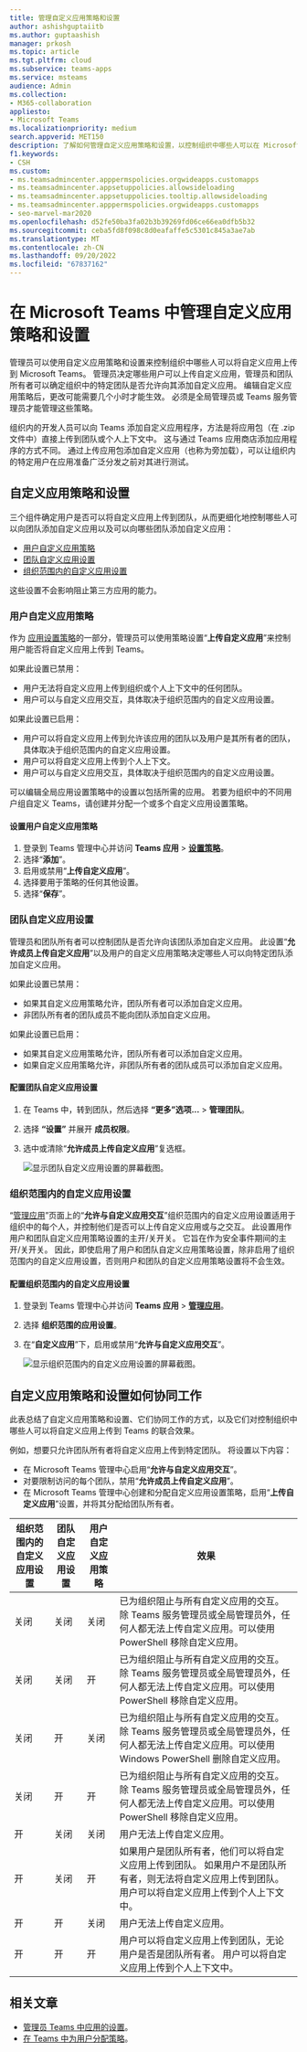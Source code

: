 ```yaml
---
title: 管理自定义应用策略和设置
author: ashishguptaiitb
ms.author: guptaashish
manager: prkosh
ms.topic: article
ms.tgt.pltfrm: cloud
ms.subservice: teams-apps
ms.service: msteams
audience: Admin
ms.collection:
- M365-collaboration
appliesto:
- Microsoft Teams
ms.localizationpriority: medium
search.appverid: MET150
description: 了解如何管理自定义应用策略和设置，以控制组织中哪些人可以在 Microsoft Teams 中上传自定义应用。
f1.keywords:
- CSH
ms.custom:
- ms.teamsadmincenter.apppermspolicies.orgwideapps.customapps
- ms.teamsadmincenter.appsetuppolicies.allowsideloading
- ms.teamsadmincenter.appsetuppolicies.tooltip.allowsideloading
- ms.teamsadmincenter.apppermspolicies.orgwideapps.customapps
- seo-marvel-mar2020
ms.openlocfilehash: d52fe50ba3fa02b3b39269fd06ce66ea0dfb5b32
ms.sourcegitcommit: ceba5fd8f098c8d0eafaffe5c5301c845a3ae7ab
ms.translationtype: MT
ms.contentlocale: zh-CN
ms.lasthandoff: 09/20/2022
ms.locfileid: "67837162"
---
```

# <a name="manage-custom-app-policies-and-settings-in-microsoft-teams"></a>在 Microsoft Teams 中管理自定义应用策略和设置

管理员可以使用自定义应用策略和设置来控制组织中哪些人可以将自定义应用上传到 Microsoft Teams。 管理员决定哪些用户可以上传自定义应用，管理员和团队所有者可以确定组织中的特定团队是否允许向其添加自定义应用。  编辑自定义应用策略后，更改可能需要几个小时才能生效。 必须是全局管理员或 Teams 服务管理员才能管理这些策略。

组织内的开发人员可以向 Teams 添加自定义应用程序，方法是将应用包（在 .zip 文件中）直接上传到团队或个人上下文中。 这与通过 Teams 应用商店添加应用程序的方式不同。 通过上传应用包添加自定义应用（也称为旁加载），可以让组织内的特定用户在应用准备广泛分发之前对其进行测试。

## <a name="custom-app-policy-and-settings"></a>自定义应用策略和设置

三个组件确定用户是否可以将自定义应用上传到团队，从而更细化地控制哪些人可以向团队添加自定义应用以及可以向哪些团队添加自定义应用：

- [用户自定义应用策略](#user-custom-app-policy)
- [团队自定义应用设置](#team-custom-app-setting)
- [组织范围内的自定义应用设置](#org-wide-custom-app-setting)

这些设置不会影响阻止第三方应用的能力。  

### <a name="user-custom-app-policy"></a>用户自定义应用策略

作为 [应用设置策略](teams-app-setup-policies.md)的一部分，管理员可以使用策略设置“**上传自定义应用**”来控制用户能否将自定义应用上传到 Teams。

如果此设置已禁用：

- 用户无法将自定义应用上传到组织或个人上下文中的任何团队。
- 用户可以与自定义应用交互，具体取决于组织范围内的自定义应用设置。

如果此设置已启用：

- 用户可以将自定义应用上传到允许该应用的团队以及用户是其所有者的团队，具体取决于组织范围内的自定义应用设置。
- 用户可以将自定义应用上传到个人上下文。
- 用户可以与自定义应用交互，具体取决于组织范围内的自定义应用设置。

可以编辑全局应用设置策略中的设置以包括所需的应用。 若要为组织中的不同用户组自定义 Teams，请创建并分配一个或多个自定义应用设置策略。

#### <a name="set-a-user-custom-app-policy"></a>设置用户自定义应用策略

1. 登录到 Teams 管理中心并访问 **Teams 应用** > **[设置策略](https://admin.teams.microsoft.com/policies/app-setup)**。
1. 选择“**添加**”。
1. 启用或禁用“**上传自定义应用**”。
1. 选择要用于策略的任何其他设置。
1. 选择“**保存**”。

### <a name="team-custom-app-setting"></a>团队自定义应用设置

管理员和团队所有者可以控制团队是否允许向该团队添加自定义应用。 此设置“**允许成员上传自定义应用**”以及用户的自定义应用策略决定哪些人可以向特定团队添加自定义应用。

如果此设置已禁用：

- 如果其自定义应用策略允许，团队所有者可以添加自定义应用。
- 非团队所有者的团队成员不能向团队添加自定义应用。

如果此设置已启用：

- 如果其自定义应用策略允许，团队所有者可以添加自定义应用。
- 如果自定义应用策略允许，非团队所有者的团队成员可以添加自定义应用。

#### <a name="configure-the-team-custom-app-setting"></a>配置团队自定义应用设置

1. 在 Teams 中，转到团队，然后选择 **“更多”选项...** > **管理团队**。
2. 选择 **“设置”** 并展开 **成员权限**。
3. 选中或清除“**允许成员上传自定义应用**”复选框。

    ![显示团队自定义应用设置的屏幕截图。](media/teams-custom-app-policy-and-settings-team.png)

### <a name="org-wide-custom-app-setting"></a>组织范围内的自定义应用设置

“[管理应用](manage-apps.md)”页面上的“**允许与自定义应用交互**”组织范围内的自定义应用设置适用于组织中的每个人，并控制他们是否可以上传自定义应用或与之交互。 此设置用作用户和团队自定义应用策略设置的主开/关开关。 它旨在作为安全事件期间的主开/关开关。 因此，即使启用了用户和团队自定义应用策略设置，除非启用了组织范围内的自定义应用设置，否则用户和团队的自定义应用策略设置将不会生效。

#### <a name="configure-the-org-wide-custom-app-setting"></a>配置组织范围内的自定义应用设置

1. 登录到 Teams 管理中心并访问 **Teams 应用** > **[管理应用](https://admin.teams.microsoft.com/policies/manage-apps)**。
1. 选择 **组织范围的应用设置**。
1. 在“**自定义应用**”下，启用或禁用“**允许与自定义应用交互**”。

    ![显示组织范围内的自定义应用设置的屏幕截图。](media/teams-custom-app-policy-and-settings-org-wide.png)

## <a name="how-custom-app-policies-and-settings-work-together"></a>自定义应用策略和设置如何协同工作

此表总结了自定义应用策略和设置、它们协同工作的方式，以及它们对控制组织中哪些人可以将自定义应用上传到 Teams 的联合效果。

例如，想要只允许团队所有者将自定义应用上传到特定团队。 将设置以下内容：

- 在 Microsoft Teams 管理中心启用“**允许与自定义应用交互**”。
- 对要限制访问的每个团队，禁用“**允许成员上传自定义应用**”。
- 在 Microsoft Teams 管理中心创建和分配自定义应用设置策略，启用“**上传自定义应用**”设置，并将其分配给团队所有者。

|组织范围内的自定义应用设置 |团队自定义应用设置 |用户自定义应用策略 |效果  |
|---------|---------|---------|---------|
| 关闭    | 关闭    | 关闭     |已为组织阻止与所有自定义应用的交互。 除 Teams 服务管理员或全局管理员外，任何人都无法上传自定义应用。可以使用 PowerShell 移除自定义应用。   |
| 关闭     | 关闭     | 开        |已为组织阻止与所有自定义应用的交互。 除 Teams 服务管理员或全局管理员外，任何人都无法上传自定义应用。可以使用 PowerShell 移除自定义应用。         |
| 关闭    | 开        | 关闭        |已为组织阻止与所有自定义应用的交互。 除 Teams 服务管理员或全局管理员外，任何人都无法上传自定义应用。可以使用 Windows PowerShell 删除自定义应用。         |
| 关闭    | 开      | 开       |已为组织阻止与所有自定义应用的交互。 除 Teams 服务管理员或全局管理员外，任何人都无法上传自定义应用。可以使用 PowerShell 移除自定义应用。         |
| 开    | 关闭       | 关闭         |  用户无法上传自定义应用。      |
| 开     | 关闭       | 开         | 如果用户是团队所有者，他们可以将自定义应用上传到团队。 如果用户不是团队所有者，则无法将自定义应用上传到团队。 用户可以将自定义应用上传到个人上下文中。     |
| 开     | 开     | 关闭         | 用户无法上传自定义应用。       |
| 开    | 开        | 开        | 用户可以将自定义应用上传到团队，无论用户是否是团队所有者。 用户可以将自定义应用上传到个人上下文中。       |

## <a name="related-articles"></a>相关文章

- [管理员 Teams 中应用的设置](admin-settings.md)。
- [在 Teams 中为用户分配策略](assign-policies-users-and-groups.md)。
